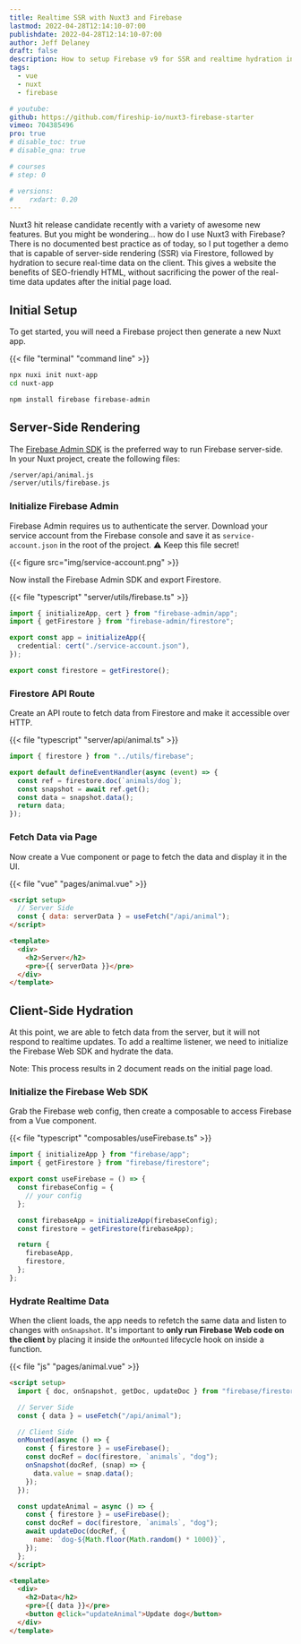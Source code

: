 ```yaml
---
title: Realtime SSR with Nuxt3 and Firebase
lastmod: 2022-04-28T12:14:10-07:00
publishdate: 2022-04-28T12:14:10-07:00
author: Jeff Delaney
draft: false
description: How to setup Firebase v9 for SSR and realtime hydration in Nuxt3
tags:
  - vue
  - nuxt
  - firebase

# youtube:
github: https://github.com/fireship-io/nuxt3-firebase-starter
vimeo: 704385496
pro: true
# disable_toc: true
# disable_qna: true

# courses
# step: 0

# versions:
#    rxdart: 0.20
---
```


Nuxt3 hit release candidate recently with a variety of awesome new features. But you might be wondering… how do I use Nuxt3 with Firebase? There is no documented best practice as of today, so I put together a demo that is capable of server-side rendering (SSR) via Firestore, followed by hydration to secure real-time data on the client. This gives a website the benefits of SEO-friendly HTML, without sacrificing the power of the real-time data updates after the initial page load.

## Initial Setup

To get started, you will need a Firebase project then generate a new Nuxt app.

{{< file "terminal" "command line" >}}

```bash
npx nuxi init nuxt-app
cd nuxt-app

npm install firebase firebase-admin
```

## Server-Side Rendering

The [Firebase Admin SDK](https://firebase.google.com/docs/reference/admin) is the preferred way to run Firebase server-side. In your Nuxt project, create the following files:

```bash
/server/api/animal.js
/server/utils/firebase.js
```

### Initialize Firebase Admin

Firebase Admin requires us to authenticate the server. Download your service account from the Firebase console and save it as `service-account.json` in the root of the project. ⚠ Keep this file secret!

{{< figure src="img/service-account.png" >}}

Now install the Firebase Admin SDK and export Firestore.

{{< file "typescript" "server/utils/firebase.ts" >}}

```typescript
import { initializeApp, cert } from "firebase-admin/app";
import { getFirestore } from "firebase-admin/firestore";

export const app = initializeApp({
  credential: cert("./service-account.json"),
});

export const firestore = getFirestore();
```

### Firestore API Route

Create an API route to fetch data from Firestore and make it accessible over HTTP.

{{< file "typescript" "server/api/animal.ts" >}}

```typescript
import { firestore } from "../utils/firebase";

export default defineEventHandler(async (event) => {
  const ref = firestore.doc(`animals/dog`);
  const snapshot = await ref.get();
  const data = snapshot.data();
  return data;
});
```

### Fetch Data via Page

Now create a Vue component or page to fetch the data and display it in the UI.

{{< file "vue" "pages/animal.vue" >}}

```html
<script setup>
  // Server Side
  const { data: serverData } = useFetch("/api/animal");
</script>

<template>
  <div>
    <h2>Server</h2>
    <pre>{{ serverData }}</pre>
  </div>
</template>
```

## Client-Side Hydration

At this point, we are able to fetch data from the server, but it will not respond to realtime updates. To add a realtime listener, we need to initialize the Firebase Web SDK and hydrate the data.

Note: This process results in 2 document reads on the initial page load.

### Initialize the Firebase Web SDK

Grab the Firebase web config, then create a composable to access Firebase from a Vue component.

{{< file "typescript" "composables/useFirebase.ts" >}}

```typescript
import { initializeApp } from "firebase/app";
import { getFirestore } from "firebase/firestore";

export const useFirebase = () => {
  const firebaseConfig = {
    // your config
  };

  const firebaseApp = initializeApp(firebaseConfig);
  const firestore = getFirestore(firebaseApp);

  return {
    firebaseApp,
    firestore,
  };
};
```

### Hydrate Realtime Data

When the client loads, the app needs to refetch the same data and listen to changes with `onSnapshot`. It's important to **only run Firebase Web code on the client** by placing it inside the `onMounted` lifecycle hook on inside a function.

{{< file "js" "pages/animal.vue" >}}

```html
<script setup>
  import { doc, onSnapshot, getDoc, updateDoc } from "firebase/firestore";

  // Server Side
  const { data } = useFetch("/api/animal");

  // Client Side
  onMounted(async () => {
    const { firestore } = useFirebase();
    const docRef = doc(firestore, `animals`, "dog");
    onSnapshot(docRef, (snap) => {
      data.value = snap.data();
    });
  });

  const updateAnimal = async () => {
    const { firestore } = useFirebase();
    const docRef = doc(firestore, `animals`, "dog");
    await updateDoc(docRef, {
      name: `dog-${Math.floor(Math.random() * 1000)}`,
    });
  };
</script>

<template>
  <div>
    <h2>Data</h2>
    <pre>{{ data }}</pre>
    <button @click="updateAnimal">Update dog</button>
  </div>
</template>
```
